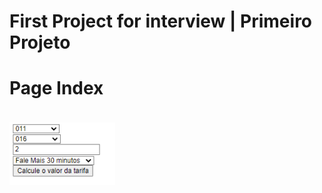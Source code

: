 <h1>First Project for interview | Primeiro Projeto 


<div>
  <h4>Page Index</h4>
  <img height="100em" src="https://github.com/GiovaniDamian/Process/blob/main/Screenshot_2.png"/>
</div>
